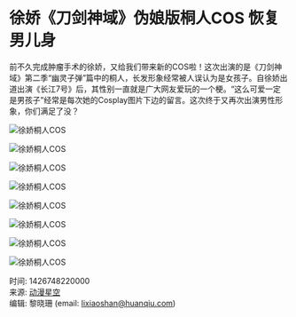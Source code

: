 # 徐娇《刀剑神域》伪娘版桐人COS 恢复男儿身

前不久完成肿瘤手术的徐娇，又给我们带来新的COS啦！这次出演的是《刀剑神域》第二季“幽灵子弹”篇中的桐人，长发形象经常被人误认为是女孩子。自徐娇出道出演《长江7号》后，其性别一直就是广大网友爱玩的一个梗。“这么可爱一定是男孩子”经常是每次她的Cosplay图片下边的留言。这次终于又再次出演男性形象，你们满足了没？

![徐娇桐人COS](//himg2.huanqiucdn.cn/attachment2010/2015/0319/20150319025832870.jpg?imageView2/2/w/750)

![徐娇桐人COS](//himg2.huanqiucdn.cn/attachment2010/2015/0319/20150319025834548.jpg?imageView2/2/w/750)

![徐娇桐人COS](//himg2.huanqiucdn.cn/attachment2010/2015/0319/20150319025846566.jpg?imageView2/2/w/750)

![徐娇桐人COS](//himg2.huanqiucdn.cn/attachment2010/2015/0319/20150319025847113.jpg?imageView2/2/w/750)

![徐娇桐人COS](//himg2.huanqiucdn.cn/attachment2010/2015/0319/20150319025848751.jpg?imageView2/2/w/750)

![徐娇桐人COS](//himg2.huanqiucdn.cn/attachment2010/2015/0319/20150319025849267.jpg?imageView2/2/w/750)

![徐娇桐人COS](//himg2.huanqiucdn.cn/attachment2010/2015/0319/20150319025850619.jpg?imageView2/2/w/750)

![徐娇桐人COS](//himg2.huanqiucdn.cn/attachment2010/2015/0319/20150319025851828.jpg?imageView2/2/w/750)

时间: 1426748220000  
来源: [动漫星空](http://acg.gamersky.com/pic/201503/536940.shtml)  
编辑: 黎晓珊 (email: lixiaoshan@huanqiu.com)